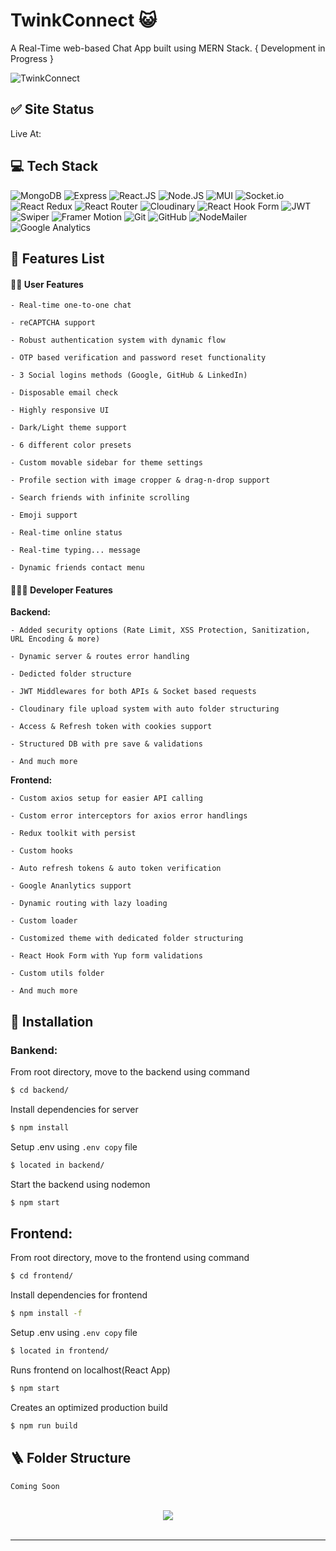 # TwinkConnect 😺

A Real-Time web-based Chat App built using MERN Stack.
{ Development in Progress }

![TwinkConnect](https://i.imgur.com/bS2O4Pb.png)

## ✅ Site Status

Live At: <a href=""></a>

## 💻 Tech Stack

![MongoDB](https://img.shields.io/badge/mongodb-001E2B?style=for-the-badge&logo=mongodb&logoColor=00ED64)
![Express](https://img.shields.io/badge/Express.js-404D59?style=for-the-badge)
![React.JS](https://img.shields.io/badge/React.js-%2320232a.svg?style=for-the-badge&logo=react&logoColor=%2361DAFB)
![Node.JS](https://img.shields.io/badge/Node.js-43853D?style=for-the-badge&logo=node.js&logoColor=white)
![MUI](https://img.shields.io/static/v1?style=for-the-badge&message=MUI&color=007FFF&logo=MUI&logoColor=FFFFFF&label=)
![Socket.io](https://img.shields.io/badge/Socket.io-black?style=for-the-badge&logo=socket.io&badgeColor=010101)
![React Redux](https://img.shields.io/badge/Redux-593D88?style=for-the-badge&logo=redux&logoColor=white)
![React Router](https://img.shields.io/static/v1?style=for-the-badge&message=React+Router&color=CA4245&logo=React+Router&logoColor=FFFFFF&label=)
![Cloudinary](https://img.shields.io/static/v1?style=for-the-badge&message=Cloudinary&color=3448C5&logo=Cloudinary&logoColor=FFFFFF&label=)
![React Hook Form](https://img.shields.io/badge/React%20Hook%20Form-%23EC5990.svg?style=for-the-badge&logo=reacthookform&logoColor=white)
![JWT](https://img.shields.io/badge/JWT-black?style=for-the-badge&logo=JSON%20web%20tokens)
![Swiper](https://img.shields.io/static/v1?style=for-the-badge&message=Swiper&color=6332F6&logo=Swiper&logoColor=FFFFFF&label=)
![Framer Motion](https://img.shields.io/static/v1?style=for-the-badge&message=Framer+Motion&color=242424&logo=Framer&logoColor=FFFFFF&label=)
![Git](https://img.shields.io/badge/git-%23F05033.svg?style=for-the-badge&logo=git&logoColor=white)
![GitHub](https://img.shields.io/static/v1?style=for-the-badge&message=GitHub&color=181717&logo=GitHub&logoColor=FFFFFF&label=)
![NodeMailer](https://img.shields.io/static/v1?style=for-the-badge&message=NodeMailer&color=1CB674&logo=Node.js&logoColor=FFFFFF&label=)
![Google Analytics](https://img.shields.io/static/v1?style=for-the-badge&message=Google+Analytics&color=E37400&logo=Google+Analytics&logoColor=FFFFFF&label=)

## 📃 Features List

#### 👦🏻 User Features

    - Real-time one-to-one chat

    - reCAPTCHA support

    - Robust authentication system with dynamic flow

    - OTP based verification and password reset functionality

    - 3 Social logins methods (Google, GitHub & LinkedIn)

    - Disposable email check

    - Highly responsive UI

    - Dark/Light theme support

    - 6 different color presets

    - Custom movable sidebar for theme settings

    - Profile section with image cropper & drag-n-drop support

    - Search friends with infinite scrolling

    - Emoji support

    - Real-time online status

    - Real-time typing... message

    - Dynamic friends contact menu

#### 🧑🏻‍💻 Developer Features

<b>Backend:</b>

    - Added security options (Rate Limit, XSS Protection, Sanitization, URL Encoding & more)

    - Dynamic server & routes error handling

    - Dedicted folder structure

    - JWT Middlewares for both APIs & Socket based requests

    - Cloudinary file upload system with auto folder structuring

    - Access & Refresh token with cookies support

    - Structured DB with pre save & validations

    - And much more

<b>Frontend:</b>

    - Custom axios setup for easier API calling

    - Custom error interceptors for axios error handlings

    - Redux toolkit with persist

    - Custom hooks

    - Auto refresh tokens & auto token verification

    - Google Ananlytics support

    - Dynamic routing with lazy loading

    - Custom loader

    - Customized theme with dedicated folder structuring

    - React Hook Form with Yup form validations

    - Custom utils folder

    - And much more

## 👾 Installation

### Bankend:

From root directory, move to the backend using command

```bash
$ cd backend/
```

Install dependencies for server

```bash
$ npm install
```

Setup .env using `.env copy` file

```bash
$ located in backend/
```

Start the backend using nodemon

```bash
$ npm start
```

## Frontend:

From root directory, move to the frontend using command

```bash
$ cd frontend/
```

Install dependencies for frontend

```bash
$ npm install -f
```

Setup .env using `.env copy` file

```bash
$ located in frontend/
```

Runs frontend on localhost(React App)

```bash
$ npm start
```

Creates an optimized production build

```bash
$ npm run build
```

## 🪜 Folder Structure

```
Coming Soon
```

<br/>

<div align="center">
<img src="https://komarev.com/ghpvc/?username=itsvaibhavmishra&&style=for-the-badge" align="center" />
</div>

<br/>

---
